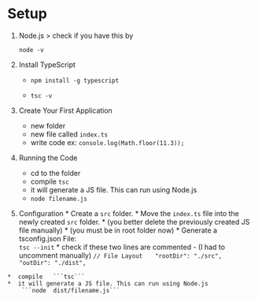 # Setup

1. Node.js > check if you have this by 

    ``node -v``

2. Install TypeScript

    * ```npm install -g typescript ```  

    * ```tsc -v```

3. Create Your First Application

    * new folder
    * new file called `index.ts`
    * write code ex:    ```console.log(Math.floor(11.3));```

4.  Running the Code

    * cd to the folder 
    * compile   ```tsc```
    * it will generate a JS file. This can run using Node.js
    * ```node filename.js```

5.   Configuration
    * Create a `src` folder.
    * Move the `index.ts` file into the newly created `src` folder. 
    * (you better delete the previously created JS file manually)
    * (you must be in root folder now)
    * Generate a tsconfig.json File:  
             ```tsc --init```
    * check if these two lines are commented - (I had to uncomment manually)
        ```// File Layout   ```
        ```"rootDir": "./src",```
        ```"outDir": "./dist",```

    *  compile   ```tsc```
    *  it will generate a JS file. This can run using Node.js  
        ```node  dist/filename.js```      